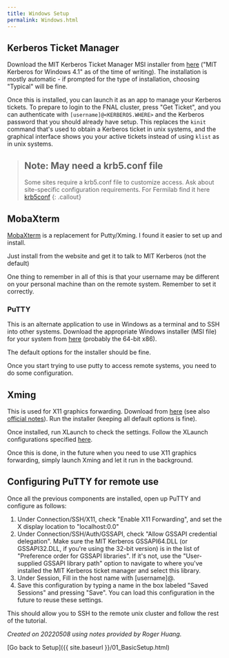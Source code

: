 ```yaml
---
title: Windows Setup
permalink: Windows.html
---
```


## Kerberos Ticket Manager

Download the MIT Kerberos Ticket Manager MSI installer from [here](http://web.mit.edu/kerberos/dist/#kfw-4.1) ("MIT Kerberos for Windows 4.1" as of the time of writing). The installation is mostly automatic - if prompted for the type of installation, choosing "Typical" will be fine.

Once this is installed, you can launch it as an app to manage your Kerberos tickets. To prepare to login to the FNAL cluster, press "Get Ticket", and you can authenticate with `[username]@<KERBEROS.WHERE>` and the Kerberos password that you should already have setup. This replaces the `kinit` command that's used to obtain a Kerberos ticket in unix systems, and the graphical interface shows you your active tickets instead of using `klist` as in unix systems.

> ## Note: May need a krb5.conf file
> Some sites require a krb5.conf file to customize access. 
Ask about site-specific configuration requirements. For Fermilab find it here [krb5conf](https://authentication.fnal.gov/krb5conf/)
{: .callout}

## MobaXterm

[MobaXterm](http://mobaxterm.mobatek.net/) is a replacement for Putty/Xming.  I found it easier to set up and install.

Just install from the website and get it to talk to MIT Kerberos (not the default)

One thing to remember in all of this is that your username may be different on your personal machine than on the remote system.  Remember to set it correctly.

<!--[Set MIT Kerberos](MobaXterm.png){: .image-with-shadow } -->

### PuTTY

This is an alternate application to use in Windows as a terminal and to SSH into other systems. Download the appropriate Windows installer (MSI file) for your system from [here](https://www.chiark.greenend.org.uk/~sgtatham/putty/latest.html) (probably the 64-bit x86).

The default options for the installer should be fine.

Once you start trying to use putty to access remote systems, you need to do some configuration.

## Xming

This is used for X11 graphics forwarding. Download from [here](https://sourceforge.net/projects/xming/) (see also [official notes](http://www.straightrunning.com/XmingNotes/)). Run the installer (keeping all default options is fine).

Once installed, run XLaunch to check the settings. Follow the XLaunch configurations specified [here](http://www.geo.mtu.edu/geoschem/docs/putty_install.html).

Once this is done, in the future when you need to use X11 graphics forwarding, simply launch Xming and let it run in the background.

## Configuring PuTTY for remote use

Once all the previous components are installed, open up PuTTY and configure as follows:

1. Under Connection/SSH/X11, check "Enable X11 Forwarding", and set the X display location to "localhost:0.0"
2. Under Connection/SSH/Auth/GSSAPI, check "Allow GSSAPI credential delegation". Make sure the MIT Kerberos GSSAPI64.DLL (or GSSAPI32.DLL, if you're using the 32-bit version) is in the list of "Preference order for GSSAPI libraries". If it's not, use the "User-supplied GSSAPI library path" option to navigate to where you've installed the MIT Kerberos ticket manager and select this library.
3. Under Session, Fill in the host name with [username]@<systemaddress>.
4. Save this configuration by typing a name in the box labeled "Saved Sessions" and pressing "Save". You can load this configuration in the future to reuse these settings.

This should allow you to SSH to the remote unix cluster and follow the rest of the tutorial.

*Created on 20220508 using notes provided by Roger Huang.*

[Go back to Setup]({{ site.baseurl }}/01_BasicSetup.html)
